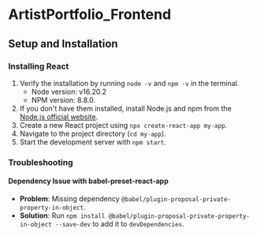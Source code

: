 # ArtistPortfolio_Frontend

## Setup and Installation

### Installing React
1. Verify the installation by running `node -v` and `npm -v` in the terminal.
    - Node version: v16.20.2
    - NPM version: 8.8.0.
2. If you don't have them installed, install Node.js and npm from the [Node.js official website](https://nodejs.org/).
3. Create a new React project using `npx create-react-app my-app`.
4. Navigate to the project directory (`cd my-app`).
5. Start the development server with `npm start`.

### Troubleshooting

#### Dependency Issue with babel-preset-react-app
- **Problem**: Missing dependency `@babel/plugin-proposal-private-property-in-object`.
- **Solution**: Run `npm install @babel/plugin-proposal-private-property-in-object --save-dev` to add it to `devDependencies`.

